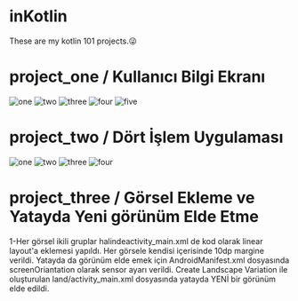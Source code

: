 # inKotlin
These are my kotlin 101 projects.😜

# project_one / Kullanıcı Bilgi Ekranı

![one](https://user-images.githubusercontent.com/71151015/101297241-16b23080-3839-11eb-9e67-c4e203bd3bfd.PNG)
![two](https://user-images.githubusercontent.com/71151015/101297254-26ca1000-3839-11eb-9ac7-abfdeaa7fd7a.PNG)
![three](https://user-images.githubusercontent.com/71151015/101297262-2fbae180-3839-11eb-9c4c-1e87624ea4fa.PNG)
![four](https://user-images.githubusercontent.com/71151015/101297267-334e6880-3839-11eb-9f3d-bbf733a1ccd6.PNG)
![five](https://user-images.githubusercontent.com/71151015/101297269-36495900-3839-11eb-9ded-f8f92b133199.PNG)

# project_two / Dört İşlem Uygulaması

![one](https://user-images.githubusercontent.com/71151015/101385562-02b80e80-38cd-11eb-9f77-78068fcc81ad.PNG)
![two](https://user-images.githubusercontent.com/71151015/101385580-08155900-38cd-11eb-8db3-065923ef1580.PNG)
![three](https://user-images.githubusercontent.com/71151015/101385583-0a77b300-38cd-11eb-93bf-90e5a64769f5.PNG)
![four](https://user-images.githubusercontent.com/71151015/101385590-0ba8e000-38cd-11eb-86dc-13bd74cd3f2d.PNG)

# project_three / Görsel Ekleme ve Yatayda Yeni görünüm Elde Etme

1-Her görsel ikili gruplar halindeactivity_main.xml de kod olarak linear layout'a eklemesi yapıldı. Her görsele kendisi içerisinde 10dp margine verildi. Yatayda da görünüm elde emek için AndroidManifest.xml dosyasında screenOriantation olarak sensor ayarı verildi. Create Landscape Variation ile oluşturulan land/activity_main.xml dosyasında yatayda YENİ bir görünüm elde edildi.
